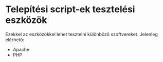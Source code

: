 # Telepítési script-ek tesztelési eszközök

Ezekkel az eszközökkel lehet tesztelni különböző szoftvereket.
Jelenleg elérhető:
 - Apache
 - PHP
